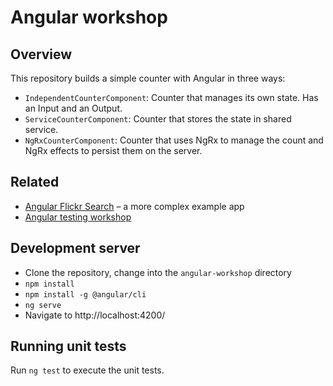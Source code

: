 # Angular workshop

## Overview

This repository builds a simple counter with Angular in three ways:

- `IndependentCounterComponent`: Counter that manages its own state. Has an Input and an Output.
- `ServiceCounterComponent`: Counter that stores the state in shared service.
- `NgRxCounterComponent`: Counter that uses NgRx to manage the count and NgRx effects to persist them on the server.

## Related

- [Angular Flickr Search](https://github.com/9elements/angular-flickr-search) – a more complex example app
- [Angular testing workshop](https://9elements.github.io/angular-testing-workshop/)

## Development server

- Clone the repository, change into the `angular-workshop` directory
- `npm install`
- `npm install -g @angular/cli`
- `ng serve`
- Navigate to http://localhost:4200/

## Running unit tests

Run `ng test` to execute the unit tests.
